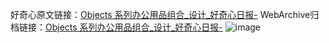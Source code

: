 好奇心原文链接：[Objects 系列办公用品组合_设计_好奇心日报-](https://www.qdaily.com/articles/4488.html)
WebArchive归档链接：[Objects 系列办公用品组合_设计_好奇心日报-](http://web.archive.org/web/20190623161059/https://www.qdaily.com/articles/4488.html)
![image](http://ww3.sinaimg.cn/large/007d5XDply1g3wfw3e59gj30u03asgs1)
